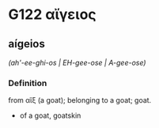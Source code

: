 # G122 αἴγειος

## aígeios

_(ah'-ee-ghi-os | EH-gee-ose | A-gee-ose)_

### Definition

from αἴξ (a goat); belonging to a goat; goat.

- of a goat, goatskin

